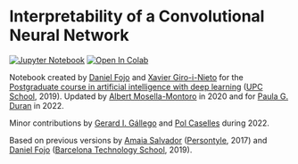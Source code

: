 # Interpretability of a Convolutional Neural Network

[![Jupyter Notebook](https://img.shields.io/badge/Jupyter-Notebook-green.svg)](./lab_interpretability_todo.ipynb) [![Open In Colab](https://colab.research.google.com/assets/colab-badge.svg)](https://colab.research.google.com/github/telecombcn-dl/labs-all/blob/main/labs/interpretability/lab_interpretability_todo.ipynb)

Notebook created by [Daniel Fojo](https://www.linkedin.com/in/daniel-fojo/) and [Xavier Giro-i-Nieto](https://imatge.upc.edu/web/people/xavier-giro) for the [Postgraduate course in artificial intelligence with deep learning](https://www.talent.upc.edu/ing/estudis/formacio/curs/310400/postgrau-artificial-intelligence-deep-learning/) ([UPC School](https://www.talent.upc.edu/ing/), 2019). Updated by [Albert Mosella-Montoro](https://www.albertmosellamontoro.com/) in 2020 and for [Paula G. Duran](https://www.linkedin.com/in/paulagd-1995/) in 2022.

Minor contributions by [Gerard I. Gállego](https://www.linkedin.com/in/gerard-gallego/) and [Pol Caselles](https://www.linkedin.com/in/pcaselles/) during 2022.

Based on previous versions by [Amaia Salvador](https://www.linkedin.com/in/amaiasalvador/) ([Persontyle](https://github.com/telecombcn-dl/2017-persontyle), 2017) and [Daniel Fojo](https://www.linkedin.com/in/daniel-fojo/) ([Barcelona Technology School](https://barcelonatechnologyschool.com/), 2019).
